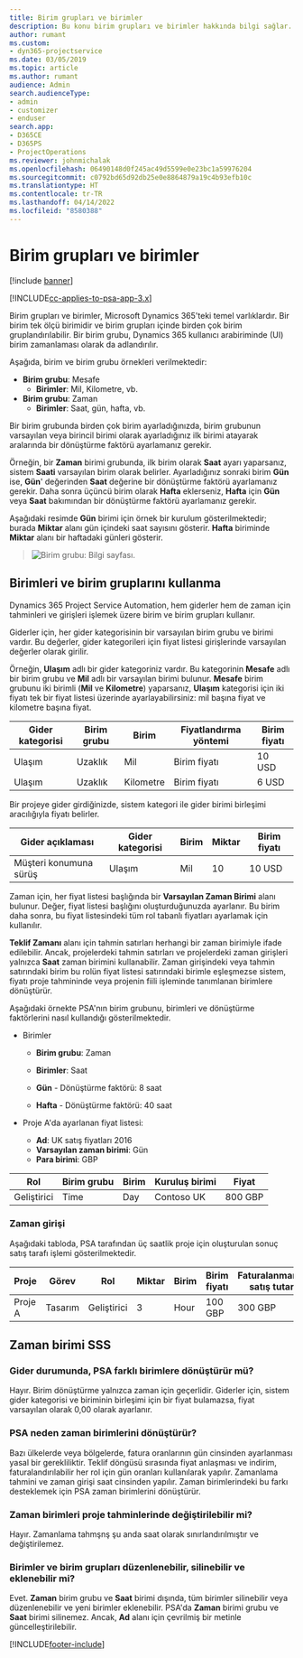 ```yaml
---
title: Birim grupları ve birimler
description: Bu konu birim grupları ve birimler hakkında bilgi sağlar.
author: rumant
ms.custom:
- dyn365-projectservice
ms.date: 03/05/2019
ms.topic: article
ms.author: rumant
audience: Admin
search.audienceType:
- admin
- customizer
- enduser
search.app:
- D365CE
- D365PS
- ProjectOperations
ms.reviewer: johnmichalak
ms.openlocfilehash: 06490148d0f245ac49d5599e0e23bc1a59976204
ms.sourcegitcommit: c0792bd65d92db25e0e8864879a19c4b93efb10c
ms.translationtype: HT
ms.contentlocale: tr-TR
ms.lasthandoff: 04/14/2022
ms.locfileid: "8580388"
---
```

# <a name="unit-groups-and-units"></a>Birim grupları ve birimler

[!include [banner](../includes/psa-now-project-operations.md)]

[!INCLUDE[cc-applies-to-psa-app-3.x](../includes/cc-applies-to-psa-app-3x.md)]

Birim grupları ve birimler, Microsoft Dynamics 365'teki temel varlıklardır. Bir birim tek ölçü birimidir ve birim grupları içinde birden çok birim gruplandırılabilir. Bir birim grubu, Dynamics 365 kullanıcı arabiriminde (UI) birim zamanlaması olarak da adlandırılır. 

Aşağıda, birim ve birim grubu örnekleri verilmektedir:
 
- **Birim grubu**: Mesafe 
    - **Birimler**: Mil, Kilometre, vb.
- **Birim grubu**: Zaman
    - **Birimler**: Saat, gün, hafta, vb. 

Bir birim grubunda birden çok birim ayarladığınızda, birim grubunun varsayılan veya birincil birimi olarak ayarladığınız ilk birimi atayarak aralarında bir dönüştürme faktörü ayarlamanız gerekir. 

Örneğin, bir **Zaman** birimi grubunda, ilk birim olarak **Saat** ayarı yaparsanız, sistem **Saati** varsayılan birim olarak belirler. Ayarladığınız sonraki birim **Gün** ise, **Gün**' değerinden **Saat** değerine bir dönüştürme faktörü ayarlamanız gerekir. Daha sonra üçüncü birim olarak **Hafta** eklerseniz, **Hafta** için **Gün** veya **Saat** bakımından bir dönüştürme faktörü ayarlamanız gerekir. 

Aşağıdaki resimde **Gün** birimi için örnek bir kurulum gösterilmektedir; burada **Miktar** alanı gün içindeki saat sayısını gösterir. **Hafta** biriminde **Miktar** alanı bir haftadaki günleri gösterir.

> ![Birim grubu: Bilgi sayfası.](media/advanced-2.png)

## <a name="using-units-and-unit-groups"></a>Birimleri ve birim gruplarını kullanma

Dynamics 365 Project Service Automation, hem giderler hem de zaman için tahminleri ve girişleri işlemek üzere birim ve birim grupları kullanır. 

Giderler için, her gider kategorisinin bir varsayılan birim grubu ve birimi vardır. Bu değerler, gider kategorileri için fiyat listesi girişlerinde varsayılan değerler olarak girilir. 

Örneğin, **Ulaşım** adlı bir gider kategoriniz vardır. Bu kategorinin  **Mesafe** adlı bir birim grubu ve **Mil** adlı bir varsayılan birimi bulunur. **Mesafe** birim grubunu iki birimli (**Mil** ve **Kilometre**) yaparsanız, **Ulaşım** kategorisi için iki fiyatı tek bir fiyat listesi üzerinde ayarlayabilirsiniz: mil başına fiyat ve kilometre başına fiyat.

| Gider kategorisi  | Birim grubu  | Birim      | Fiyatlandırma yöntemi  | Birim fiyatı  |
|-------------------|---------------|-----------|-------------------|-------------------|
| Ulaşım           | Uzaklık      | Mil      | Birim fiyatı    | 10 USD            |
| Ulaşım           | Uzaklık      | Kilometre | Birim fiyatı    |  6 USD            |

Bir projeye gider girdiğinizde, sistem kategori ile gider birimi birleşimi aracılığıyla fiyatı belirler. 

| Gider açıklaması        | Gider kategorisi  | Birim  | Miktar  | Birim fiyatı   |
|----------------------------|---------------------|-------|-----------|----------------|
| Müşteri konumuna sürüş | Ulaşım             | Mil  | 10        | 10 USD         |

Zaman için, her fiyat listesi başlığında bir **Varsayılan Zaman Birimi** alanı bulunur. Değer, fiyat listesi başlığını oluşturduğunuzda ayarlanır. Bu birim daha sonra, bu fiyat listesindeki tüm rol tabanlı fiyatları ayarlamak için kullanılır.

**Teklif Zamanı** alanı için tahmin satırları herhangi bir zaman birimiyle ifade edilebilir. Ancak, projelerdeki tahmin satırları ve projelerdeki zaman girişleri yalnızca **Saat** zaman birimini kullanabilir. Zaman girişindeki veya tahmin satırındaki birim bu rolün fiyat listesi satırındaki birimle eşleşmezse sistem, fiyatı proje tahmininde veya projenin fiili işleminde tanımlanan birimlere dönüştürür.

Aşağıdaki örnekte PSA'nın birim grubunu, birimleri ve dönüştürme faktörlerini nasıl kullandığı gösterilmektedir.
- Birimler

   - **Birim grubu**: Zaman 
   - **Birimler**: Saat 
    
    - **Gün** - Dönüştürme faktörü: 8 saat       
    - **Hafta** - Dönüştürme faktörü: 40 saat  
        
- Proje A'da ayarlanan fiyat listesi:

    - **Ad**: UK satış fiyatları 2016 
    - **Varsayılan zaman birimi**: Gün 
    - **Para birimi**: GBP

| Rol      | Birim grubu | Birim | Kuruluş birimi | Fiyat   |
|-----------|------------|------|---------------------|---------|
| Geliştirici | Time       | Day  | Contoso UK          | 800 GBP |

### <a name="time-entry"></a>Zaman girişi

Aşağıdaki tabloda, PSA tarafından üç saatlik proje için oluşturulan sonuç satış tarafı işlemi gösterilmektedir.


| Proje   | Görev    | Rol      | Miktar | Birim  | Birim fiyatı | Faturalanmamış satış tutarı |
|-----------|---------|-----------|----------|-------|------------|-----------------------|
| Proje A | Tasarım  | Geliştirici | 3        | Hour  | 100 GBP    | 300 GBP               |

## <a name="time-unit-faq"></a>Zaman birimi SSS

### <a name="does-psa-convert-to-different-units-in-the-case-of-expenses"></a>Gider durumunda, PSA farklı birimlere dönüştürür mü?
Hayır. Birim dönüştürme yalnızca zaman için geçerlidir. Giderler için, sistem gider kategorisi ve biriminin birleşimi için bir fiyat bulamazsa, fiyat varsayılan olarak 0,00 olarak ayarlanır.

### <a name="why-does-psa-convert-time-units"></a>PSA neden zaman birimlerini dönüştürür?
Bazı ülkelerde veya bölgelerde, fatura oranlarının gün cinsinden ayarlanması yasal bir gerekliliktir. Teklif döngüsü sırasında fiyat anlaşması ve indirim, faturalandırılabilir her rol için gün oranları kullanılarak yapılır. Zamanlama tahmini ve zaman girişi saat cinsinden yapılır. Zaman birimlerindeki bu farkı desteklemek için PSA zaman birimlerini dönüştürür.

### <a name="can-time-units-be-changed-on-project-estimates"></a>Zaman birimleri proje tahminlerinde değiştirilebilir mi?
Hayır. Zamanlama tahmşnş şu anda saat olarak sınırlandırılmıştır ve değiştirilemez.

### <a name="can-units-and-unit-groups-be-edited-deleted-and-added"></a>Birimler ve birim grupları düzenlenebilir, silinebilir ve eklenebilir mi?
Evet. **Zaman** birim grubu ve **Saat** birimi dışında, tüm birimler silinebilir veya düzenlenebilir ve yeni birimler eklenebilir. PSA'da **Zaman** birimi grubu ve **Saat** birimi silinemez. Ancak, **Ad** alanı için çevrilmiş bir metinle güncelleştirilebilir.


[!INCLUDE[footer-include](../includes/footer-banner.md)]
